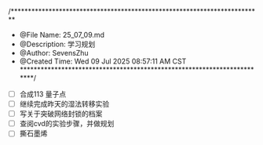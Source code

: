 /*************************************************************************
 * @File Name: 25_07_09.md
 * @Description:  学习规划
 * @Author: SevensZhu
 * @Created Time: Wed 09 Jul 2025 08:57:11 AM CST
 ************************************************************************/

- [ ] 合成113 量子点
- [ ] 继续完成昨天的湿法转移实验
- [ ] 写关于突破网络封锁的档案
- [ ] 查阅cvd的实验步骤，并做规划
- [ ] 撕石墨烯
